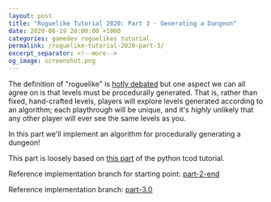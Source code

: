 ```yaml
---
layout: post
title: "Roguelike Tutorial 2020: Part 3 - Generating a Dungeon"
date: 2020-06-19 20:00:00 +1000
categories: gamedev roguelikes tutorial
permalink: /roguelike-tutorial-2020-part-3/
excerpt_separator: <!--more-->
og_image: screenshot.png
---
```


The definition of "roguelike" is [hotly debated](http://www.gamesofgrey.com/blog/?p=403)
but one aspect we can all agree on is that levels must be procedurally generated.
That is, rather than fixed, hand-crafted levels, players will explore levels generated
according to an algorithm; each playthrough will be unique, and it's _highly_ unlikely that
any other player will ever see the same levels as you.

In this part we'll implement an algorithm for procedurally generating a dungeon!

<!--more-->

This part is loosely based on [this part](http://rogueliketutorials.com/tutorials/tcod/part-3/) of the
python tcod tutorial.

Reference implementation branch for starting point: [part-2-end](https://github.com/stevebob/chargrid-roguelike-tutorial-2020/tree/part-2-end)

Reference implementation branch: [part-3.0](https://github.com/stevebob/chargrid-roguelike-tutorial-2020/tree/part-3.0)

